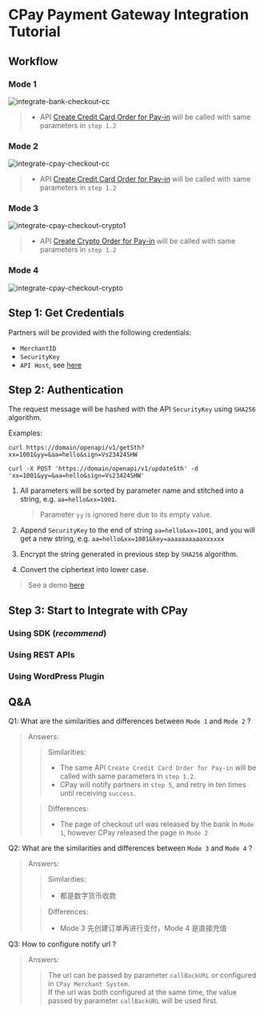 # CPay Payment Gateway Integration Tutorial

## Workflow 

### Mode 1
![integrate-bank-checkout-cc](https://static.cpay.ltd/images/docs/integrate-bank-checkout-cc.png)

> - API [Create Credit Card Order for Pay-in](https://github.com/cpayfinance/document/blob/main/rest-api-reference/api-transaction.md#create-credit-card-order-for-pay-in)
  will be called with same parameters in `step 1.2`


### Mode 2
![integrate-cpay-checkout-cc](https://static.cpay.ltd/images/docs/integrate-cpay-checkout-cc.png)

> - API [Create Credit Card Order for Pay-in](https://github.com/cpayfinance/document/blob/main/rest-api-reference/api-transaction.md#create-credit-card-order-for-pay-in)
    will be called with same parameters in `step 1.2`


### Mode 3
![integrate-cpay-checkout-crypto1](https://static.cpay.ltd/images/docs/integrate-cpay-checkout-crypto-1.png)

> - API [Create Crypto Order for Pay-in](https://github.com/cpayfinance/document/blob/main/rest-api-reference/api-transaction.md#create-crypto-order-for-pay-in)
    will be called with same parameters in `step 1.2`


### Mode 4
![integrate-cpay-checkout-crypto](https://static.cpay.ltd/images/docs/integrate-cpay-checkout-crypto.png)



## Step 1: Get Credentials
Partners will be provided with the following credentials:
- `MerchantID`
- `SecurityKey`
- `API Host`, see [here](https://github.com/cpayfinance/document/blob/main/rest-api-reference/api-host.md)

## Step 2: Authentication
The request message will be hashed with the API `SecurityKey` using `SHA256` algorithm.

Examples:
```shell
curl https://domain/openapi/v1/getSth?xx=1001&yy=&aa=hello&sign=Vs23424SHW

curl -X POST 'https://domain/openapi/v1/updateSth' -d 'xx=1001&yy=&aa=hello&sign=Vs23424SHW'
```

1. All parameters will be sorted by parameter name and stitched into a string, e.g. `aa=hello&xx=1001`. 
   > Parameter `yy` is ignored here due to its empty value.

2. Append `SecurityKey` to the end of string `aa=hello&xx=1001`, and you will get a new string, e.g. `aa=hello&xx=1001&key=aaaaaaaaaaxxxxxx`

3. Encrypt the string generated in previous step by `SHA256` algorithm.

4. Convert the ciphertext into lower case.

> See a demo [here](https://github.com/cpayfinance/document/blob/main/rest-api-reference/api-signature.md)

## Step 3: Start to Integrate with CPay

### Using SDK (_recommend_)


### Using REST APIs


### Using WordPress Plugin

## Q&A
Q1: What are the similarities and differences between `Mode 1` and `Mode 2` ?
> Answers:
>> Similarities:
>> - The same API `Create Credit Card Order for Pay-in` will be called with same parameters in `step 1.2`.
>> - CPay will notify partners in `step 5`, and retry in ten times until receiving `success`.
>
>> Differences:
>> - The page of checkout url was released by the bank in `Mode 1`, however CPay released the page in `Mode 2`


Q2: What are the similarities and differences between `Mode 3` and `Mode 4` ?
> Answers:
>> Similarities:
>> - 都是数字货币收款
>
>> Differences:
>> - Mode 3 先创建订单再进行支付，Mode 4 是直接充值


Q3: How to configure notify url ? 
> Answers:
>> The url can be passed by parameter `callBackURL` or configured in `CPay Merchant System`.  
>> If the url was both configured at the same time, the value passed by parameter `callBackURL` will be used first.

